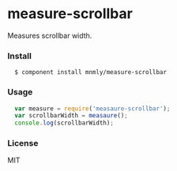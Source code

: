 # measure-scrollbar

Measures scrollbar width.

### Install

```
  $ component install mnmly/measure-scrollbar
```

### Usage

```javascript
  var measure = require('measaure-scrollbar');
  var scrollbarWidth = measaure();
  console.log(scrollbarWidth);
```

### License

MIT
